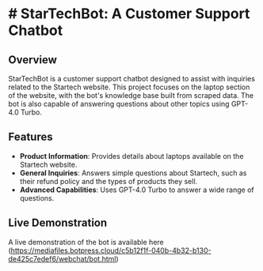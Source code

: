 # # StarTechBot: A Customer Support Chatbot

## Overview
StarTechBot is a customer support chatbot designed to assist with inquiries related to the Startech website. This project focuses on the laptop section of the website, with the bot's knowledge base built from scraped data. The bot is also capable of answering questions about other topics using GPT-4.0 Turbo.

## Features
- **Product Information**: Provides details about laptops available on the Startech website.
- **General Inquiries**: Answers simple questions about Startech, such as their refund policy and the types of products they sell.
- **Advanced Capabilities**: Uses GPT-4.0 Turbo to answer a wide range of questions.

## Live Demonstration
A live demonstration of the bot is available here (https://mediafiles.botpress.cloud/c5b12f1f-040b-4b32-b130-de425c7edef6/webchat/bot.html)

